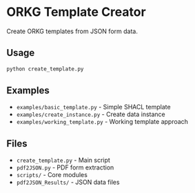 # ORKG Template Creator

Create ORKG templates from JSON form data.

## Usage

```bash
python create_template.py
```

## Examples

- `examples/basic_template.py` - Simple SHACL template
- `examples/create_instance.py` - Create data instance  
- `examples/working_template.py` - Working template approach

## Files

- `create_template.py` - Main script
- `pdf2JSON.py` - PDF form extraction
- `scripts/` - Core modules
- `pdf2JSON_Results/` - JSON data files